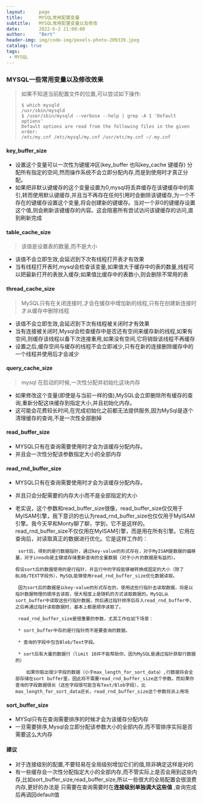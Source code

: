 ```yaml
---
layout:     page
title:      MYSQL常用配置变量
subtitle:   MYSQL常用配置变量以及修改
date:       2022-6-2 21:00:00
author:     "Bert"
header-img: img/code-img/pexels-photo-209339.jpeg
catalog: true
tags:
 - MYSQL
---
```


### MYSQL一些常用变量以及修改效果

> 如果不知道当前配置文件的位置,可以尝试如下操作:
>
> ```shell
> $ which mysqld
> /usr/sbin/mysqld
> $ /user/sbin/mysqld --verbose --help | grep -A 1 'Default options'
> Default options are read from the following files in the given order:
> /etc/my.cnf /etc/mysql/my.cnf /usr/etc/my.cnf ~/.my.cnf 
> ```

#### key_buffer_size

-  设置这个变量可以一次性为键缓冲区(key_buffer 也叫key_cache  键缓存) 分配所有指定的空间,然而操作系统不会立即分配内存,而是到使用时才真正分配。
- 如果把非默认键缓存的这个变量设置为0,mysql将丢弃缓存在该键缓存中的索引,转而使用默认键缓存,并且当不再存在任何引用时会删除该键缓存,为一个不存在的键缓存设置这个变量,将会创建新的键缓存。当对一个非0的键缓存设置这个值,则会刷新该键缓存的内容。这会阻塞所有尝试访问该键缓存的访问,直到刷新完成

#### table_cache_size

> 该值是设置表的数量,而不是大小

- 该值不会立即生效,会延迟到下次有线程打开表才有效果
- 当有线程打开表时,mysql会检查该变量,如果值大于缓存中的表的数量,线程可以把最新打开的表放入缓存;如果值比缓存中的表数小,则会删除不常用的表

#### thread_cache_size

> MySQL只有在关闭连接时,才会在缓存中增加新的线程,只有在创建新连接时才从缓存中删除线程

- 该值不会立即生效,会延迟到下次有线程被关闭时才有效果
- 当有连接被关闭时,Mysql会检查缓存中是否还有空间来缓存新的线程,如果有空间,则缓存该线程以备下次连接重用,如果没有空间,它将销毁该线程不再缓存
- 设置之后,缓存空间与缓存的线程不会立即减少,只有在新的连接删除缓存中的一个线程并使用后才会减少

#### query_cache_size

> mysql 在启动的时候,一次性分配并初始化这块内存

- 如果修改这个变量(即使是与当前一样的值),MySQL会立即删除所有缓存的查询,重新分配这块缓存到指定大小,并且初始化内存。
- 这可能会花费较长时间,在完成初始化之前都无法提供服务,因为MySql是逐个清理缓存的查询,不是一次性全部删掉

#### read_buffer_size

- MYSQL只有在查询需要使用时才会为该缓存分配内存。
- 并且会一次性分配该参数指定大小的全部内存

#### read_rnd_buffer_size

- MYSQL只有在查询需要使用时才会为该缓存分配内存。

- 并且只会分配需要的内存大小而不是全部指定的大小

- 老实说，这个参数和read_buffer_size很像，read_buffer_size仅仅用于MyISAM引擎，我下意识的也认为read_rnd_buffer_size也仅仅用于MyISAM引擎。我今天早和Monty聊了聊，学到，它不是这样的。read_rnd_buffer_size不仅仅用在MyISAM引擎，而是用在所有引擎。它用在查询后，对读取真正的数据进行优化。它是这样工作的：

       sort后，得到的是行数据指针，通过key-value的形式存在，对于MyISAM是数据的偏移量，对于innodb是主键或存储重新查询的全量数据（对于小片的数据是有益的）。
   
      假设sort后的数据使用的是行指针，并且行中的字段能够被转换成固定的大小（除了BLOB/TEXT字段外），MySQL能够使用read_rnd_buffer_size优化数据读取。
   
       因为sort后的数据是以key-value的形式存在的，使用这些行指针去读取数据，将是以指针数据物理的顺序去读取，很大程度上是随机的方式读取数据的。MySQL从sort_buffer中读取这些行指针数据，然后通过指针排序后存入read_rnd_buffer中，之后再通过指针读取数据时，基本上都是顺序读取了。
          
       read_rnd_buffer_size是很重要的参数，尤其工作在如下场景：
          
       * sort_buffer中存的是行指针而不是要查询的数据。
          
       * 查询的字段中包含Blob/Text字段。
          
       * sort后有大量的数据行（limit 10并不能帮助你，因为MySQL是通过指针获取行数据的）
          
          如果你取出很少字段的数据（小于max_length_for_sort_data）,行数据将会全部存储在sort buffer里，因此将不需要read_rnd_buffer_size这个参数。而如果你查询的字段数据很长（这些字段很可能含有Text/Blob字段），比max_length_for_sort_data还长，read_rnd_buffer_size这个参数将派上用场

#### sort_buffer_size

- MYSql只有在查询需要排序的时候才会为该缓存分配内存
- 一旦需要排序,Mysql会立即分配该参数大小的全部内存,而不管排序实际是否需要这么大内存

#### 建议

- 对于连接级别的配置,不要轻易在全局级别增加它们的值,除非确定这样是对的
- 有一些缓存会一次性分配指定大小的全部内存,而不管实际上是否会用到这些内存,比如sort_buffer_size,read_buffer_size,所以一些很大的全局配置会很浪费内存,更好的办法是 只需要在查询需要时在**连接级别单独调大这些值** ,查询完成后再调回default值
